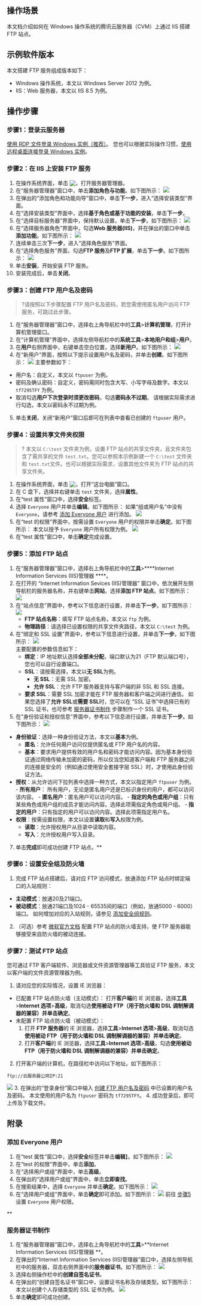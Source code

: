 ## 操作场景
本文档介绍如何在 Windows 操作系统的腾讯云服务器（CVM）上通过 IIS 搭建 FTP 站点。

## 示例软件版本
本文搭建 FTP 服务组成版本如下：
 - Windows 操作系统，本文以 Windows Server 2012 为例。
 - IIS：Web 服务器，本文以 IIS 8.5 为例。

## 操作步骤
### 步骤1：登录云服务器
[使用 RDP 文件登录 Windows 实例（推荐）](https://intl.cloud.tencent.com/document/product/213/5435)。
您也可以根据实际操作习惯，[使用远程桌面连接登录 Windows 实例](https://intl.cloud.tencent.com/document/product/213/32498)。

### 步骤2：在 IIS 上安装 FTP 服务
1. 在操作系统界面，单击 <img src="https://main.qcloudimg.com/raw/446c1e8cb7da2ce280d710c6a46b693d.png" style="margin:-3px 0px">，打开服务器管理器。
2. 在“服务器管理器”窗口中，单击********添加角色与功能********。如下图所示：
![](https://main.qcloudimg.com/raw/1d941b3c877a420513e494971a834f37.png)
3. 在弹出的“添加角色和功能向导”窗口中，单击********下一步********，进入“选择安装类型”界面。
4. 在“选择安装类型”界面中，选择********基于角色或基于功能的安装********，单击********下一步********。
5. 在“选择目标服务器”界面中，保持默认设置，单击********下一步********。如下图所示：
![](https://main.qcloudimg.com/raw/41f775ccbcd8e984b72bc096efa668d4.png)
6. 在“选择服务器角色”界面中，勾选********Web 服务器(IIS)********，并在弹出的窗口中单击********添加功能********。如下图所示：
![](https://main.qcloudimg.com/raw/f23fe1b8415c0f75c54309b652781aa4.png)
7. 连续单击三次********下一步********，进入“选择角色服务”界面。
8. 在“选择角色服务”界面，勾选********FTP 服务********及********FTP 扩展********，单击********下一步********。如下图所示：
![](https://main.qcloudimg.com/raw/1fa84c69d96c16f2ea0f10e51b0607bb.png)
9. 单击********安装********，开始安装 FTP 服务。
10. 安装完成后，单击********关闭********。

<span id="user"></span>

### 步骤3：创建 FTP 用户名及密码

>?请按照以下步骤配置 FTP 用户名及密码，若您需使用匿名用户访问 FTP 服务，可跳过此步骤。
>
1. 在“服务器管理器”窗口中，选择右上角导航栏中的******工具******>******计算机管理******，打开计算机管理窗口。
2. 在“计算机管理”界面中，选择左侧导航栏中的******系统工具******>******本地用户和组******>******用户******。
3. 在******用户******右侧界面中，右键单击空白位置，选择******新用户******。如下图所示：
![](https://main.qcloudimg.com/raw/60bad9ff725b8fe4386c2eed9c5ff63a.png)
4. 在“新用户”界面，按照以下提示设置用户名及密码，并单击******创建******。如下图所示：
![](https://main.qcloudimg.com/raw/1bc9cb2c2000361f6699c155e25d7630.png)
主要参数如下：
  - 用户名：自定义，本文以 `ftpuser` 为例。
  - 密码及确认密码：自定义，密码需同时包含大写、小写字母及数字。本文以 `tf7295TFY` 为例。
  - 取消勾选******用户下次登录时须更改密码******，勾选******密码永不过期******。
    请根据实际需求进行勾选，本文以密码永不过期为例。
5. 单击******关闭******，关闭“新用户”窗口后即可在列表中查看已创建的 `ftpuser` 用户。
	
### 步骤4：设置共享文件夹权限
>? 本文以 `C:\test` 文件夹为例，设置 FTP 站点的共享文件夹，且文件夹包含了需共享的文件 `test.txt`。您可以参照本示例新建一个 `C:\test` 文件夹和 `test.txt`文件。也可以根据实际需求，设置其他文件夹为 FTP 站点的共享文件夹。
>
1. 在操作系统界面，单击 <img src="https://main.qcloudimg.com/raw/863967bab67b6cd83ce5f0924e1b19c8.png" style="margin:-3px 0px">，打开“这台电脑”窗口。
2. 在 C 盘下，选择并右键单击 `test` 文件夹，选择******属性******。
3.  在“test 属性”窗口中，选择******安全******标签。
4.  选择 `Everyone` 用户并单击******编辑******。如下图所示：
如果“组或用户名”中没有 `Everyone`，请参考 [添加 Everyone 用户](#add) 进行添加。
![](https://main.qcloudimg.com/raw/aec3d0557deef26ca3ff8005da86603f.png)
5. <span id="step5"></span>在“test 的权限”界面中，按需设置 `Everyone` 用户的权限并单击******确定******。如下图所示：
本文以授予 `Everyone` 用户所有权限为例。
![](https://main.qcloudimg.com/raw/ccdfda072d8a476a08773b7fcf979ec7.png)
6. 在“test 属性”窗口中，单击******确定******完成设置。


### 步骤5：添加 FTP 站点
1. 在“服务器管理器”窗口中，选择右上角导航栏中的****工具****>****Internet Information Services (IIS)管理器 ****。
2. 在打开的 “Internet Information Sevices (IIS)管理器” 窗口中，依次展开左侧导航栏的服务器名称，并右键单击****网站****，选择****添加 FTP 站点****。如下图所示：
![](https://main.qcloudimg.com/raw/3d2c1a2708939cd5a8d7bf3bdf9aa1ff.png)
3. 在“站点信息”界面中，参考以下信息进行设置，并单击****下一步****。如下图所示：
![](https://main.qcloudimg.com/raw/76761e667657b80bfdd2d2403d64ba3c.png)
    - **FTP 站点名称**：填写 FTP 站点名称，本文以 `ftp` 为例。
    - **物理路径**：请选择已设置权限的共享文件夹路径，本文以 `C:\test` 为例。
4. 在“绑定和 SSL 设置”界面中，参考以下信息进行设置，并单击****下一步****。如下图所示：
![](https://main.qcloudimg.com/raw/355c3de0e19d7e1c161c51156bf0965f.png)  
主要配置的参数信息如下：
     - **绑定**：IP 地址默认选择****全部未分配****，端口默认为21（FTP 默认端口号），您也可以自行设置端口。
     - **SSL**：请按需选择，本文以****无 SSL****为例。
       -  **无 SSL**：无需 SSL 加密。
       - **允许 SSL**：允许 FTP 服务器支持与客户端的非 SSL 和 SSL 连接。
      -  **要求 SSL**：需要 SSL 加密才能在 FTP 服务器和客户端之间进行通信。
   如果您选择了****允许 SSL****或****需要 SSL****时，您可以在 “SSL 证书”中选择已有的 SSL 证书，也可参考 [服务器证书制作](#ssl) 步骤制作一个 SSL 证书。
5. 在“身份验证和授权信息”界面中，参考以下信息进行设置，并单击****下一步****。如下图所示：
![](https://main.qcloudimg.com/raw/0f3be2c7ba449240cdac3f3c767e668c.png)
 - **身份验证**：选择一种身份验证方法，本文以****基本****为例。
    - **匿名**：允许任何用户访问仅提供匿名或 FTP 用户名的内容。
	 - **基本**：要求用户提供有效的用户名和密码才能访问内容。因为基本身份验证通过网络传输未加密的密码，所以仅当您知道客户端和 FTP 服务器之间的连接是安全的（例如通过使用安全套接字层 SSL）时，才使用此身份验证方法。
 - **授权**：从允许访问下拉列表中选择一种方式，本文以指定用户 `ftpuser` 为例。
	    - **所有用户**： 所有用户，无论是匿名用户还是已标识身份的用户，都可以访问该内容。
	        - **匿名用户**：匿名用户可以访问内容。
	        - **指定的角色或用户组**：只有某些角色或用户组的成员才能访问内容。选择此项需指定角色或用户组。
	        - **指定的用户**：只有指定的用户可以访问内容。选择此项需指定用户名。
 - **权限**：按需设置权限，本文以设置****读取****和****写入****权限为例。
    - **读取**：允许授权用户从目录中读取内容。
    - **写入**：允许授权用户写入目录。
7. 单击**完成**即可成功创建 FTP 站点。**

### 步骤6：设置安全组及防火墙
1. 完成 FTP 站点搭建后，请对应 FTP 访问模式，放通添加 FTP 站点时绑定端口的入站规则：
 - **主动模式**：放通20及21端口。
 - **被动模式**：放通21端口及1024 - 65535间的端口（例如，放通5000 - 6000）端口。
如何增加对应的入站规则，请参见 [添加安全组规则](https://intl.cloud.tencent.com/document/product/213/34272)。
2. （可选）参考 [微软官方文档](https://docs.microsoft.com/en-us/previous-versions/orphan-topics/ws.11/hh831655(v=ws.11)) 配置 FTP 站点的防火墙支持，使 FTP 服务器能够接受来自防火墙的被动连接。

### 步骤7：测试 FTP 站点
您可通过 FTP 客户端软件、浏览器或文件资源管理器等工具验证 FTP 服务，本文以客户端的文件资源管理器为例。
1. 请对应您的实际情况，设置 IE 浏览器：
 - 已配置 FTP 站点防火墙（主动模式）：
 打开**客户端**的 IE 浏览器，选择**工具**>**Internet 选项**>**高级**，取消勾选**使用被动 FTP（用于防火墙和 DSL 调制解调器的兼容）**并单击**确定**。
 - 未配置 FTP 站点防火墙（被动模式）：
    1. 打开 **FTP 服务器**的 IE 浏览器，选择**工具**>**Internet 选项**>**高级**，取消勾选**使用被动 FTP（用于防火墙和 DSL 调制解调器的兼容）**并单击**确定**。
    2. 打开**客户端**的 IE 浏览器，选择**工具**>**Internet 选项**>**高级**，勾选**使用被动 FTP（用于防火墙和 DSL 调制解调器的兼容）**并单击**确定**。
2. 打开客户端的计算机，在路径栏中访问以下地址。如下图所示：
```
ftp://云服务器公网IP:21
```
![](https://main.qcloudimg.com/raw/d3d5a93170bb990f47ecd9f24c3e89ab.png)
3. 在弹出的“登录身份”窗口中输入 [创建 FTP 用户名及密码](#user) 中已设置的用户名及密码。
本文使用的用户名为 `ftpuser` 密码为 `tf7295TFY`。
4. 成功登录后，即可上传及下载文件。

## 附录
<span id="add"></span>

### 添加 Everyone 用户

1. 在“test 属性”窗口中，选择**安全**标签并单击**编辑**】。如下图所示：
![](https://main.qcloudimg.com/raw/f3f056e833fc63c97f23eef646ea8a10.png)
2. 在“test 的权限”界面中，单击**添加**。
3. 在“选择用户或组”界面中，单击**高级**。
4. 在弹出的“选择用户或组”界面中，单击**立即查找**。
5. 在搜索结果中，选择 `Everyone` 并单击**确定**。如下图所示：
![](https://main.qcloudimg.com/raw/32a9d44822ed4db0e82167d0cfb94835.png)
6. 在“选择用户或组”界面中，单击**确定**即可添加。如下图所示：
![](https://main.qcloudimg.com/raw/1245acedba4be051cf234423460a4345.png)
前往 [步骤5](#step5) 设置 `Everyone` 用户权限。

<span id="ssl"></span>
**
### 服务器证书制作

1. 在“服务器管理器”窗口中，选择右上角导航栏中的**工具**>**Internet Information Services (IIS)管理器 **。
2. 在弹出的“Internet Information Services (IIS)管理器”窗口中，选择左侧导航栏中的服务器，双击右侧界面中的**服务器证书**。如下图所示：
![](https://main.qcloudimg.com/raw/8fc9f67a26475b891f4c50d9c670c08c.png)
3. 选择右侧操作栏中的**创建自签名证书**。
4. 在弹出的“创建自签名证书”窗口中，设置证书名称及存储类型。如下图所示：
本文以创建个人存储类型的 SSL 证书为例。
![](https://main.qcloudimg.com/raw/0db81917b5b1e20af19d4d687d0d7fda.png)
5. 单击**确定**即可成功创建。
